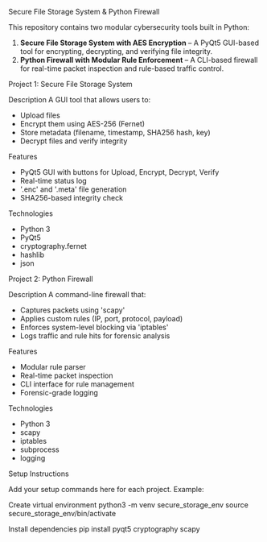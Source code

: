 Secure File Storage System & Python Firewall

This repository contains two modular cybersecurity tools built in Python:

1. **Secure File Storage System with AES Encryption** – A PyQt5 GUI-based tool for encrypting, decrypting, and verifying file integrity.
2. **Python Firewall with Modular Rule Enforcement** – A CLI-based firewall for real-time packet inspection and rule-based traffic control.

Project 1: Secure File Storage System

Description
A GUI tool that allows users to:
- Upload files
- Encrypt them using AES-256 (Fernet)
- Store metadata (filename, timestamp, SHA256 hash, key)
- Decrypt files and verify integrity

Features
- PyQt5 GUI with buttons for Upload, Encrypt, Decrypt, Verify
- Real-time status log
- '.enc' and '.meta' file generation
- SHA256-based integrity check

Technologies
- Python 3
- PyQt5
- cryptography.fernet
- hashlib
- json

 Project 2: Python Firewall

Description
A command-line firewall that:
- Captures packets using 'scapy'
- Applies custom rules (IP, port, protocol, payload)
- Enforces system-level blocking via 'iptables'
- Logs traffic and rule hits for forensic analysis

Features
- Modular rule parser
- Real-time packet inspection
- CLI interface for rule management
- Forensic-grade logging

Technologies
- Python 3
- scapy
- iptables
- subprocess
- logging

Setup Instructions

Add your setup commands here for each project. Example:

Create virtual environment
python3 -m venv secure_storage_env
source secure_storage_env/bin/activate

Install dependencies
pip install pyqt5 cryptography scapy

